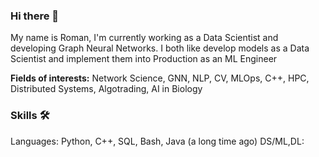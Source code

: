 ### Hi there 👋

My name is Roman, I'm currently working as a Data Scientist and developing Graph Neural Networks.
I both like develop models as a Data Scientist and implement them into Production as an ML Engineer

**Fields of interests:** Network Science, GNN, NLP, CV, MLOps, C++, HPC, Distributed Systems, Algotrading, AI in Biology

### Skills 🛠️

Languages: Python, C++, SQL, Bash, Java (a long time ago)
DS/ML,DL: 



<!--
**roman-4erkasov/roman-4erkasov** is a ✨ _special_ ✨ repository because its `README.md` (this file) appears on your GitHub profile.

Here are some ideas to get you started:

- 🔭 I’m currently working on ...
- 🌱 I’m currently learning ...
- 👯 I’m looking to collaborate on ...
- 🤔 I’m looking for help with ...
- 💬 Ask me about ...
- 📫 How to reach me: ...
- 😄 Pronouns: ...
- ⚡ Fun fact: ...
-->
